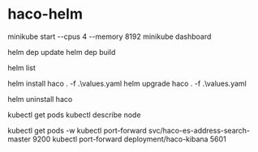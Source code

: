 # haco-helm

minikube start --cpus 4 --memory 8192
minikube dashboard

helm dep update
helm dep build

helm list

helm install haco . -f .\values.yaml
helm upgrade haco . -f .\values.yaml

helm uninstall haco

kubectl get pods
kubectl describe node

kubectl get pods -w
kubectl port-forward svc/haco-es-address-search-master 9200
kubectl port-forward deployment/haco-kibana 5601 